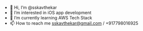- 👋 Hi, I’m @sskavthekar
- 👀 I’m interested in iOS app development
- 🌱 I’m currently learning AWS Tech Stack
- 📫 How to reach me sskavthekar@gmail.com / +917798016925

<!---
sskavthekar/sskavthekar is a ✨ special ✨ repository because its `README.md` (this file) appears on your GitHub profile.
You can click the Preview link to take a look at your changes.
--->
